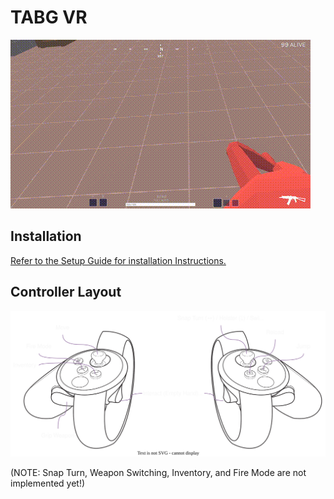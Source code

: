 # TABG VR
![Shooting Test](img/shoot_test.gif)

## Installation
[Refer to the Setup Guide for installation Instructions.](SETUP.md)

## Controller Layout
![Controller Layout](auxillary/controller_layout.svg)

(NOTE: Snap Turn, Weapon Switching, Inventory, and Fire Mode are not implemented yet!)